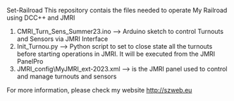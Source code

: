 Set-Railroad
This repository contais the files needed to operate My Railroad using DCC++ and JMRI
1) CMRI_Turn_Sens_Summer23.ino --> Arduino sketch to control Turnouts and Sensors via JMRI Interface
2) Init_Turnou.py --> Python script to set to close state all the turnouts before starting operations in JMRI. It will be executed from the JMRI PanelPro
3) JMRI_config\MyJMRI_ext-2023.xml --> is the JMRI panel used to control and manage turnouts and sensors

For more information, please check my website http://szweb.eu
